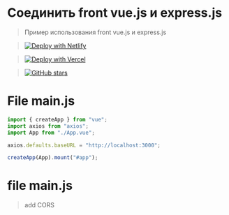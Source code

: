 # Соединить front vue.js и express.js

> Пример использования front vue.js и express.js

> [![Deploy with Netlify](https://www.netlify.com/img/deploy/button.svg)](https://app.netlify.com/sites/smart-pottery/deploys)

> [![Deploy with Vercel](https://vercel.com/button)](https://vercel.com/new/git/external?repository-url=https://github.com/Smart-Pottery/frontend&project-name=frontend)

> [![GitHub stars](https://img.shields.io/github/stars/Smart-Pottery/frontend?style=social)](https://github.com/Smart-Pottery/frontend/stargazers)

# File main.js

```js
import { createApp } from "vue";
import axios from "axios";
import App from "./App.vue";

axios.defaults.baseURL = "http://localhost:3000";

createApp(App).mount("#app");
```


#   file main.js
>   add CORS

```js
        
```